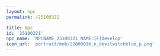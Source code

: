 ```yaml
---
layout: npc
permalink: /25100321

title: Npc
id: '25100321'
npc_name: 'NPCNAME_25100321_NAME:[F]Develop'
icon_url: 'portrait/mob/22000016_n_devilwitchblue_p.png'
---
```

